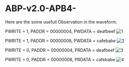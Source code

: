 # ABP-v2.0-APB4-
Here are the some usefull Observation in the waveform.


PWRITE = 1, PADDR = 00000004, PWDATA = deafbeef
![1](https://github.com/user-attachments/assets/6dfc57ca-a720-4d1a-9bfe-ecff81972c33)

PWRITE = 1, PADDR = 00000008, PWDATA = cafebabe
![2](https://github.com/user-attachments/assets/5fd2f52f-4d20-43c1-9600-b02ce665db0b)

PWRITE = 0, PADDR = 00000004, PRDATA = deafbeef
![3](https://github.com/user-attachments/assets/78f6da60-5aa3-4fb9-aacb-373fac927bd8)


PWRITE = 0, PADDR = 00000008, PRDATA = cafebabe
![4](https://github.com/user-attachments/assets/f066d132-ba83-4acd-ac1f-211942db0bd2)

